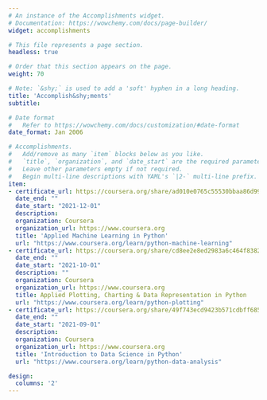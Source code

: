 ```yaml
---
# An instance of the Accomplishments widget.
# Documentation: https://wowchemy.com/docs/page-builder/
widget: accomplishments

# This file represents a page section.
headless: true

# Order that this section appears on the page.
weight: 70

# Note: `&shy;` is used to add a 'soft' hyphen in a long heading.
title: 'Accomplish&shy;ments'
subtitle:

# Date format
#   Refer to https://wowchemy.com/docs/customization/#date-format
date_format: Jan 2006

# Accomplishments.
#   Add/remove as many `item` blocks below as you like.
#   `title`, `organization`, and `date_start` are the required parameters.
#   Leave other parameters empty if not required.
#   Begin multi-line descriptions with YAML's `|2-` multi-line prefix.
item:
- certificate_url: https://coursera.org/share/ad010e0765c55530bbaa86d99b21c4f6
  date_end: ""
  date_start: "2021-12-01"
  description: 
  organization: Coursera
  organization_url: https://www.coursera.org
  title: 'Applied Machine Learning in Python'
  url: "https://www.coursera.org/learn/python-machine-learning"
- certificate_url: https://coursera.org/share/cd8ee2e8ed2983a6c464f838212e76ec
  date_end: ""
  date_start: "2021-10-01"
  description: ""
  organization: Coursera
  organization_url: https://www.coursera.org
  title: Applied Plotting, Charting & Data Representation in Python
  url: "https://www.coursera.org/learn/python-plotting"
- certificate_url: https://coursera.org/share/49f743ecd9423b571cdbff6850d66cbc
  date_end: ""
  date_start: "2021-09-01"
  description: 
  organization: Coursera
  organization_url: https://www.coursera.org
  title: 'Introduction to Data Science in Python'
  url: "https://www.coursera.org/learn/python-data-analysis"

design:
  columns: '2' 
---
```

